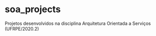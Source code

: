 # soa_projects
Projetos desenvolvidos na disciplina Arquitetura Orientada a Serviços (UFRPE/2020.2)
